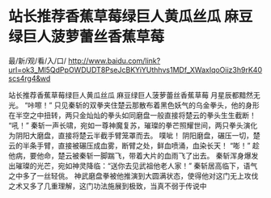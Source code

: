 # 站长推荐香蕉草莓绿巨人黄瓜丝瓜 麻豆绿巨人菠萝蕾丝香蕉草莓

最/新/观/看/入/口/ http://www.baidu.com/link?url=ok3_Ml5QdPpOWDUDT8PseJcBKYiYUthhvs1MDf_XWaxIqoOiiz3h9rK40scs4rg4&wd

站长推荐香蕉草莓绿巨人黄瓜丝瓜 麻豆绿巨人菠萝蕾丝香蕉草莓
 月星辰都黯然无光。
    “咔嚓！”
    只见秦斩的双拳夹住楚云那散布着黑色妖气的乌金拳头，他的身形在半空之中扭转，两只金灿灿的拳头如同磨盘一般直接将楚云的拳头生生截断！
    “吼！”
    秦斩一声长啸，宛如一尊神魔复苏，璀璨的拳芒照耀世间，两只拳头演化为阴阳大磨盘，直接将楚云半截手臂笼罩而去。
    噗呲！
    阴阳磨盘，碾压一切，楚云的半条手臂，直接被碾压成血雾，断臂之处，鲜血喷涌，血染长天！
    “嘭！”
    趁他病，要他命，楚云被秦斩一脚踹飞，带着大片的血雨飞了出去。
    秦斩浑身爆发出璀璨的光芒，宛如神灵降临：“送你去见武祖他老人家！”
    秦斩居高临下，语气之中多了一丝轻佻。
    神武磨盘拳被他推演到大圆满状态，使得他对这门无上攻伐之术又多了几重理解，这门功法施展到极致，当真不弱于传说中
